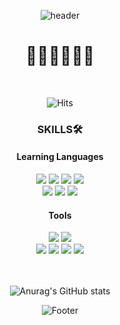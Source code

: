 <div align="center">
  
  ![header](https://capsule-render.vercel.app/api?type=wave&color=auto&height=300&section=header&text=Welcome%20&animation=fadeIn&fontAlignY=38&fontSize=90&desc=seocylucky's%20GitHub%20Profile&descAlignY=51&descAlign=62)
  
  # 🙌🙌🙌🙌🙌🙌
  
  <br/>
  
  ![Hits](https://hits.seeyoufarm.com/api/count/incr/badge.svg?url=[https%3A%2F%2Fgithub.com%2Fgjbae1212%2Fhit-counter](https://github.com/seocylucky)&count_bg=%23FE708E&title_bg=%236BBBD8&icon=github.svg&icon_color=%23EAE8E8&title=hits&edge_flat=false)
  

  ### SKILLS🛠
  #### Learning Languages
  <div>
  <img src="https://img.shields.io/badge/JavaScript-F7DF1E?style=flat-square&logo=JavaScript&logoColor=white"/>
  <img src="https://img.shields.io/badge/HTML5-E34F26?style=flat-square&logo=HTML5&logoColor=white"/>
  <img src="https://img.shields.io/badge/CSS3-1572B6?style=flat-square&logo=CSS3&logoColor=white"/>
  <img src="https://img.shields.io/badge/React-61DAFB?style=flat-square&logo=React&logoColor=white"/>
    <br/>
  <img src="https://img.shields.io/badge/Python-3776AB?style=flat-square&logo=Python&logoColor=white"/>
  <img src="https://img.shields.io/badge/C++-00599C?style=flat-square&logo=C++&logoColor=white"/>
  <img src="https://img.shields.io/badge/Swift-F05138?style=flat-square&logo=Swift&logoColor=white"/>
  </div>

  #### Tools
  <div>
  <img src="https://img.shields.io/badge/Adobe After Effects-9999FF?style=flat-square&logo=Adobe After Effects&logoColor=white"/>
  <img src="https://img.shields.io/badge/Adobe Premiere Pro-9999FF?style=flat-square&logo=Adobe Premiere Pro&logoColor=white"/>
    <br/>
  <img src="https://img.shields.io/badge/Adobe Photoshop-31A8FF?style=flat-square&logo=Adobe Photoshop&logoColor=white"/>
  <img src="https://img.shields.io/badge/Adobe Illustrator-FF9A00?style=flat-square&logo=Adobe Illustrator&logoColor=white"/>
  <img src="https://img.shields.io/badge/Adobe XD-FF61F6?style=flat-square&logo=Adobe XD&logoColor=white"/>
  <img src="https://img.shields.io/badge/Figma-FF3850?style=flat-square&logo=Figma&logoColor=white"/>
  </div>

  <br/>
  <br/>
  
  ![Anurag's GitHub stats](https://github-readme-stats.vercel.app/api?username=seocylucky&show_icons=true&theme=dracula)
  
  ![Footer](https://capsule-render.vercel.app/api?type=waving&color=auto&height=200&section=footer)
  
</div>
